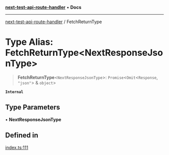 [**next-test-api-route-handler**](../README.md) • **Docs**

***

[next-test-api-route-handler](../README.md) / FetchReturnType

# Type Alias: FetchReturnType\<NextResponseJsonType\>

> **FetchReturnType**\<`NextResponseJsonType`\>: `Promise`\<`Omit`\<`Response`, `"json"`\> & `object`\>

**`Internal`**

## Type Parameters

• **NextResponseJsonType**

## Defined in

[index.ts:111](https://github.com/Xunnamius/next-test-api-route-handler/blob/a461e8108624c221c70702d1068092a640a5bae5/src/index.ts#L111)
